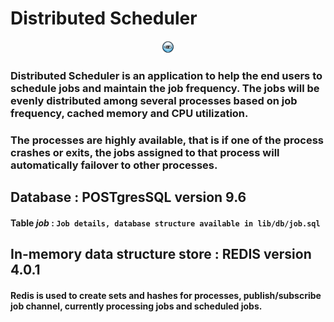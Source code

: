 # Distributed Scheduler

<p align="center"><img src="image/read.jpg" width="20em" height="20em" alt="Read me"></p>

### Distributed Scheduler is an application to help the end users to schedule jobs and maintain the job frequency. The jobs will be evenly distributed among several processes based on job frequency, cached memory and CPU utilization.
### The processes are highly available, that is if one of the process crashes or exits, the jobs assigned to that process will automatically failover to other processes.

## Database : POSTgresSQL version 9.6
#### Table **_job_** : `Job details, database structure available in lib/db/job.sql`

## In-memory data structure store : REDIS version 4.0.1
#### Redis is used to create sets and hashes for processes, publish/subscribe job channel, currently processing jobs and scheduled jobs.



